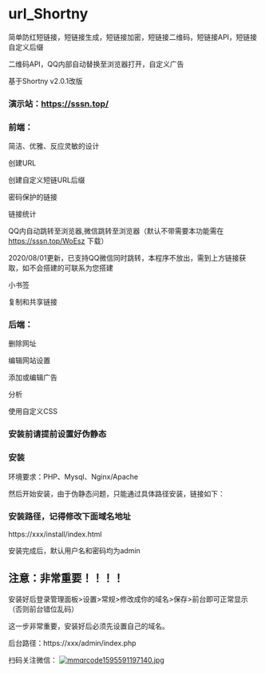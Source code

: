 # url_Shortny
简单防红短链接，短链接生成，短链接加密，短链接二维码，短链接API，短链接自定义后缀

二维码API，QQ内部自动替换至浏览器打开，自定义广告

基于Shortny v2.0.1改版

### 演示站：https://sssn.top/


### 前端：
简洁、优雅、反应灵敏的设计

创建URL

创建自定义短链URL后缀

密码保护的链接

链接统计

QQ内自动跳转至浏览器,微信跳转至浏览器（默认不带需要本功能需在 https://sssn.top/WoEsz 下载）

2020/08/01更新，已支持QQ微信同时跳转，本程序不放出，需到上方链接获取，如不会搭建的可联系为您搭建


小书签

复制和共享链接

### 后端：
删除网址

编辑网站设置

添加或编辑广告

分析

使用自定义CSS

### 安装前请提前设置好伪静态

### 安装
环境要求：PHP、Mysql、Nginx/Apache

然后开始安装，由于伪静态问题，只能通过具体路径安装，链接如下：

### 安装路径，记得修改下面域名地址

https://xxx/install/index.html

安装完成后，默认用户名和密码均为admin

## 注意：非常重要！！！！

安装好后登录管理面板>设置>常规>修改成你的域名>保存>前台即可正常显示（否则前台错位乱码）

这一步非常重要，安装好后必须先设置自己的域名。

后台路径：https://xxx/admin/index.php

扫码关注微信：
<a href="http://img.atusu.cn/image/JXae"><img src="http://img.atusu.cn/images/2020/08/01/mmqrcode1595591197140.jpg" alt="mmqrcode1595591197140.jpg" border="0" /></a>
